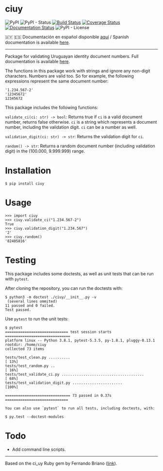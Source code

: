 # ciuy

![PyPI](https://img.shields.io/pypi/v/ciuy)
![PyPI - Status](https://img.shields.io/pypi/status/ciuy)
[![Build Status](https://travis-ci.com/ismaelpadilla/ciuy_py.svg?branch=master)](https://travis-ci.com/ismaelpadilla/ciuy_py)
[![Coverage Status](https://coveralls.io/repos/github/ismaelpadilla/ciuy_py/badge.svg?branch=master)](https://coveralls.io/github/ismaelpadilla/ciuy_py?branch=master)
[![Documentation Status](https://readthedocs.org/projects/ciuy/badge/?version=latest)](https://ciuy.readthedocs.io/en/latest/?badge=latest)
![PyPI - License](https://img.shields.io/pypi/l/ciuy)

🇺🇾 🇪🇸 Documentación en español disponible [aquí](https://ciuy.readthedocs.io/es/latest/) / Spanish documentation is available [here](https://ciuy.readthedocs.io/es/latest/).

----

Package for validating Uruguayan identity document numbers. Full documentation is available [here](https://ciuy.readthedocs.io/es/latest/).

The functions in this package work with strings and ignore any non-digit characters. Numbers are valid too. So for example, the following expressions represent the same document number:

```
'1.234.567-2'
'12345672'
12345672
```

This package includes the following functions:

`validate_ci(ci: str) -> bool`: Returns true if `ci` is a valid document number, returns false otherwise. `ci` is a string which represents a document number, including the validation digit. `ci` can be a number as well.

`validation_digit(ci: str) -> str`: Returns the validation digit for `ci`.

`random() -> str`: Returns a random document number (including validation digit) in the (100.000, 9.999.999) range.

# Installation

```
$ pip install ciuy
```

# Usage

```
>>> import ciuy
>>> ciuy.validate_ci("1.234.567-2")
True
>>> ciuy.validation_digit("1.234.567")
'2'
>>> ciuy.random()
'82405816'
```

# Testing

This package includes some doctests, as well as unit tests that can be run with `pytest`.

After cloning the repository, you can run the doctests with:

```
$ python3 -m doctest ./ciuy/__init__.py -v
 (several lines ommited)
11 passed and 0 failed.
Test passed.
```

Use `pytest` to run the unit tests:

```
$ pytest
============================= test session starts ==============================
platform linux -- Python 3.8.1, pytest-5.3.5, py-1.8.1, pluggy-0.13.1
rootdir: /home/ciuy
collected 73 items                                                             

tests/test_clean.py ..........                                           [ 13%]
tests/test_random.py ..                                                  [ 16%]
tests/test_validate_ci.py ......................................         [ 68%]
tests/test_validation_digit.py .......................                   [100%]

============================== 73 passed in 0.37s =============================
```

    You can also use `pytest` to run all tests, including doctests, with:

```
$ py.test --doctest-modules
```

# Todo

- Add command line scripts.

---

Based on the ci_uy Ruby gem by Fernando Briano ([link](https://github.com/picandocodigo/ci_uy)).
